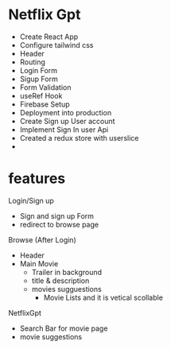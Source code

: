 # Netflix Gpt

- Create React App
- Configure tailwind css
- Header
- Routing
- Login Form
- Sigup Form
- Form Validation
- useRef Hook
- Firebase Setup
- Deployment into production
- Create Sign up User account
- Implement Sign In user Api
- Created a redux store with userslice
- 



# features

Login/Sign up
  - Sign and sign up Form
  - redirect to browse page

Browse (After Login)
 - Header
 - Main Movie
   - Trailer in background
   - title & description
   - movies sugguestions
     - Movie Lists and it is vetical scollable

NetflixGpt 
 - Search Bar for movie page 
 - movie suggestions
 



